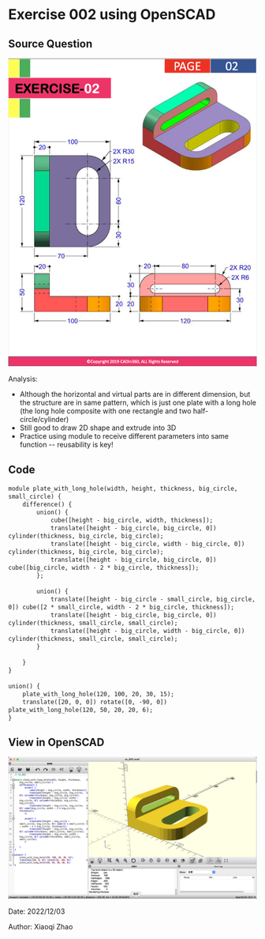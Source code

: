 # Exercise 002 using OpenSCAD

## Source Question

![ex_002_question](./ex_002_question.png)

Analysis:

- Although the horizontal and virtual parts are in different dimension, but the structure are in same pattern, which is just one plate with a long hole (the long hole composite with one rectangle and two half-circle/cylinder)
- Still good to draw 2D shape and extrude into 3D
- Practice using module to receive different parameters into same function -- reusability is key!

## Code

```openscad
module plate_with_long_hole(width, height, thickness, big_circle, small_circle) {
    difference() {
        union() {
            cube([height - big_circle, width, thickness]);
            translate([height - big_circle, big_circle, 0]) cylinder(thickness, big_circle, big_circle);
            translate([height - big_circle, width - big_circle, 0]) cylinder(thickness, big_circle, big_circle);
            translate([height - big_circle, big_circle, 0]) cube([big_circle, width - 2 * big_circle, thickness]);
        };
        
        union() {
            translate([height - big_circle - small_circle, big_circle, 0]) cube([2 * small_circle, width - 2 * big_circle, thickness]);
            translate([height - big_circle, big_circle, 0]) cylinder(thickness, small_circle, small_circle);
            translate([height - big_circle, width - big_circle, 0]) cylinder(thickness, small_circle, small_circle);
        }
     
    }
}

union() {
    plate_with_long_hole(120, 100, 20, 30, 15);
    translate([20, 0, 0]) rotate([0, -90, 0]) plate_with_long_hole(120, 50, 20, 20, 6);
}
```

## View in OpenSCAD

![ex_002](./ex_002.png)

Date: 2022/12/03

Author: Xiaoqi Zhao